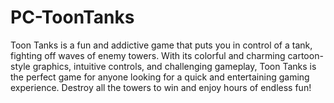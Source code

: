 # PC-ToonTanks
 Toon Tanks is a fun and addictive game that puts you in control of a tank, fighting off waves of enemy towers. With its colorful and charming cartoon-style graphics, intuitive controls, and challenging gameplay, Toon Tanks is the perfect game for anyone looking for a quick and entertaining gaming experience. Destroy all the towers to win and enjoy hours of endless fun!
